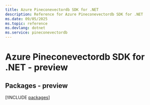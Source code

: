```yaml
---
title: Azure Pineconevectordb SDK for .NET
description: Reference for Azure Pineconevectordb SDK for .NET
ms.date: 09/05/2025
ms.topic: reference
ms.devlang: dotnet
ms.service: pineconevectordb
---
```

# Azure Pineconevectordb SDK for .NET - preview
## Packages - preview
[!INCLUDE [packages](pineconevectordb-index.md)]